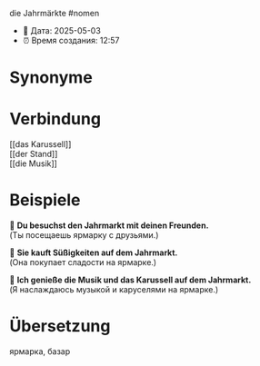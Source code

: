 die Jahrmärkte
#nomen
- 📍 Дата: 2025-05-03
- ⏰ Время создания: 12:57
# Synonyme

# Verbindung 
[[das Karussell]]  
[[der Stand]]  
[[die Musik]]
# Beispiele
🔹 **Du besuchst den Jahrmarkt mit deinen Freunden.**  
(Ты посещаешь ярмарку с друзьями.)

🔹 **Sie kauft Süßigkeiten auf dem Jahrmarkt.**  
(Она покупает сладости на ярмарке.)

🔹 **Ich genieße die Musik und das Karussell auf dem Jahrmarkt.**  
(Я наслаждаюсь музыкой и каруселями на ярмарке.)
# Übersetzung
ярмарка, базар